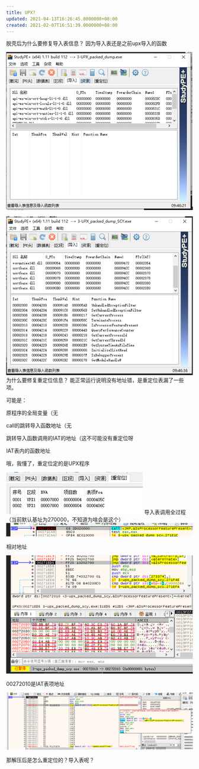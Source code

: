 ```yaml
---
title: UPX?
updated: 2021-04-13T16:26:45.0000000+08:00
created: 2021-02-07T16:51:39.0000000+08:00
---
```


脱壳后为什么要修复导入表信息？
因为导入表还是之前upx导入的函数

![image1](../../../../resources/image1-59.png)

![image2](../../../../resources/image2-34.png)
为什么要修复重定位信息？
能正常运行说明没有地址错，是重定位表漏了一些项。

可能是：

原程序的全局变量（无

call的跳转导入函数地址（无

跳转导入函数调用的IAT的地址（这不可能没有重定位呀

IAT表内的函数地址

哦，我懂了，重定位定的是UPX程序

![image3](../../../../resources/image3-21.png)
导入表调用全过程（当前默认基址为270000，不知道为啥会是这个）
![image4](../../../../resources/image4-18.png)

相对地址

![image5](../../../../resources/image5-15.png)

00272010是IAT表项地址

![image6](../../../../resources/image6-12.png)

那解压后是怎么重定位的？导入表呢？
